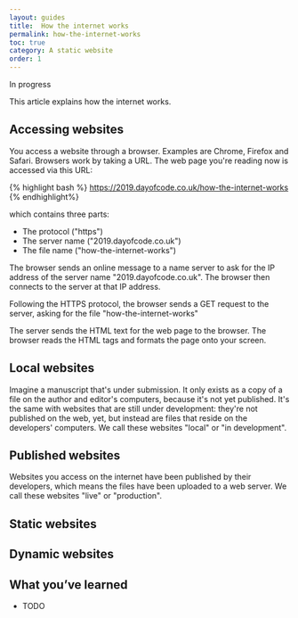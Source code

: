 ```yaml
---
layout: guides
title:  How the internet works
permalink: how-the-internet-works
toc: true
category: A static website
order: 1
---
```

<!-- <span class="tag tag--draft">Not started</span> -->
<span class="tag tag--progress">In progress</span>
<!-- <span class="tag tag--review">Ready for review</span> -->
<!-- <span class="tag tag--approved">Approved</span> -->

<p class="content__abstract">
  This article explains how the internet works.
</p>


## Accessing websites

You access a website through a browser. Examples are Chrome, Firefox and Safari. Browsers work by taking a URL. The web page you're reading now is accessed via this URL:

{% highlight bash %}
  https://2019.dayofcode.co.uk/how-the-internet-works
{% endhighlight%}

which contains three parts:
* The protocol ("https")
* The server name ("2019.dayofcode.co.uk")
* The file name ("how-the-internet-works")

The browser sends an online message to a name server to ask for the IP address of the server name "2019.dayofcode.co.uk". The browser then connects to the server at that IP address.

Following the HTTPS protocol, the browser sends a GET request to the server, asking for the file "how-the-internet-works"

The server sends the HTML text for the web page to the browser. The browser reads the HTML tags and formats the page onto your screen.

## Local websites

Imagine a manuscript that's under submission. It only exists as a copy of a file on the author and editor's computers, because it's not yet published. It's the same with websites that are still under development: they're not published on the web, yet, but instead are files that reside on the developers' computers. We call these websites "local" or "in development".

## Published websites

Websites you access on the internet have been published by their developers, which means the files have been uploaded to a web server. We call these websites "live" or "production".

## Static websites


## Dynamic websites



## What you’ve learned

* TODO

